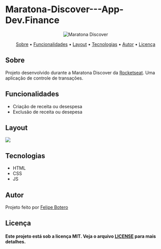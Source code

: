 # Maratona-Discover---App-Dev.Finance

<p align="center">
  <img alt="Maratona Discover" src="https://github.com/ravnosbotero/letmeask/blob/main/src/assets/images/logo.svg">
 </p>                           
 
 <p align="center">
 <a href="#sobre">Sobre</a> •
 <a href="#funcoes">Funcionalidades</a> •
 <a href="#layout">Layout</a> • 
 <a href="#tecnologias">Tecnologias</a> • 
 <a href="#autor">Autor</a> • 
 <a href="#licenca">Licença</a>
</p>



<h2 id="sobre">Sobre</h2>


  <p>Projeto desenvolvido durante a Maratona Discover da <a href="https://rocketseat.com.br/">Rocketseat</a>. Uma aplicação de controle de transações.</p>


<h2 id="funcoes">Funcionalidades</h2>
<ul>
  <li>Criação de receita ou desespesa</li>  
  <li>Exclusão de receita ou desepesa</li>  
</ul>

<h2 id="layout">Layout</h2>
<img src="https://github.com/ravnosbotero/Maratona-Discover---App-Dev.Finance/assets/screenshot.png">


<h2 id="tecnologias">Tecnologias</h2>

<ul>
  <li>HTML</li>
  <li>CSS</li>
  <li>JS</li>
</ul>

<h2 id="autor">Autor</h2>

<p>
  Projeto feito por <a href="https://github.com/ravnosbotero/">Felipe Botero<a/></p>
  
  
<h2 id="licenca">Licença</h2>

<h4>Este projeto está sob a licença MIT. Veja o arquivo <a href="https://github.com/ravnosbotero/letmeask/blob/main/licen%C3%A7a.txt">LICENSE</a> para mais detalhes.</h4>
